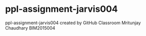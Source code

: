 # ppl-assignment-jarvis004
ppl-assignment-jarvis004 created by GitHub Classroom
Mritunjay Chaudhary
BIM2015004
